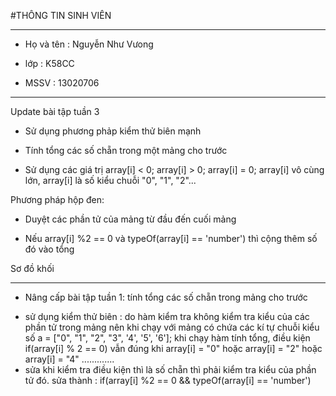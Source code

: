 #THÔNG TIN SINH VIÊN
___
* Họ và tên : Nguyễn Như Vưong
- lớp       : K58CC
+ MSSV      : 13020706
___
Update bài tập tuần 3

* Sử dụng phương phảp kiểm thử biên mạnh
- Tính tổng các số chẵn trong một mảng cho trước
+ Sử dụng các giá trị array[i] < 0; array[i] > 0; array[i] = 0; array[i] vô cùng lớn, array[i] là số kiểu chuỗi "0", "1", "2"...

Phương pháp hộp đen: 
* Duyệt các phần tử của mảng từ đầu đến cuối mảng
+ Nếu array[i] %2 == 0 và typeOf(array[i] == 'number') thì cộng thêm số đó vào tổng 

Sơ đồ khối 

___
- Nâng cấp bài tập tuần 1: tính tổng các số chẵn trong mảng cho trước
 + sử dụng kiểm thử biên : do hàm kiểm tra không kiểm tra kiểu của các phần tử trong mảng nên khi chạy với mảng có chứa các kí tự chuỗi kiểu số 
	a = ["0", "1", "2", "3", '4', '5', '6'];
khi chạy hàm tính tổng, điều kiện if(array[i] % 2 == 0) vẫn đúng khi array[i] = "0" hoặc array[i] = "2" hoặc array[i] = "4" .............
 + sửa khi kiểm tra điều kiện thì là số chẵn thì phải kiểm tra kiểu của phần tử đó. sửa thành : if(array[i] %2 == 0 && typeOf(array[i] == 'number')
